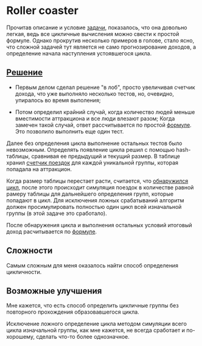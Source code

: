 # Roller coaster
Прочитав описание и условие [задачи](https://www.codingame.com/training/hard/roller-coaster), показалось, что она довольно легкая, ведь все цикличные вычисления можно свести к простой формуле.
Однако прокрутив несколько примеров в голове, стало ясно, что сложной задачей тут является не само прогнозирование доходов, а определение начала наступления устоявшегося цикла.

## [Решение](roller_coaster.cpp)
- Первым делом сделал решение "в лоб", просто увеличивая счетчик дохода, что уже выполняло несколько тестов, но, очевидно, упиралось во время выполения;

- Потом определил крайний случай, когда количество людей меньше вместимости аттракциона и все люди влезают разом;
Когда замечен такой случай, ответ рассчитывается по простой [формуле](roller_coaster.cpp#L100). Это позволило выполнить еще один тест.

Далее без определения цикла выполнение остальных тестов было невозможным. Определять появление цикла решил с помощью hash-таблицы, сравнивая ее предыдущий и текущий размер. В таблице хранил [счетчик поездок](roller_coaster.cpp#L38) для каждой уникальной группы, которая попадала на аттракцион. 

Когда размер таблицы перестает расти, считается, что [обнаружился цикл](roller_coaster.cpp#L123), после этого происходит симуляция поездок в количестве равной рамеру таблицы для дальнейшего определения групп, которые попадают в цикл. Для исключения ложных срабатываний алгоритм должен просимулировать полностью один цикл всей изначальной группы (в этой задаче это сработало).

После обнаружения цикла и выполнения остальных условий итоговый доход расчитывается по [формуле](roller_coaster.cpp#L66).

## Сложности
Самым сложным для меня оказалось найти способ определения цикличности.

## Возможные улучшения
Мне кажется, что есть способ определить цикличные группы без повторного прохождения образовавшегося цикла.

Исключение ложного определение цикла методом симуляции всего цикла изначальной группы, как мне кажется, не всегда сработает и по-хорошему, сделать что-то более однозначное.